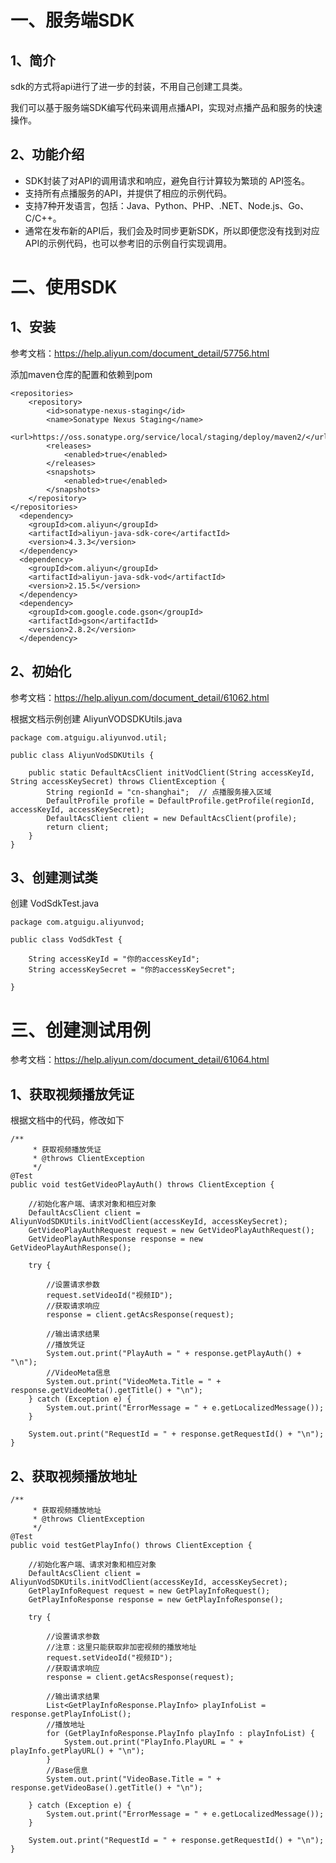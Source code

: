 # 一、服务端SDK

## 1、简介

sdk的方式将api进行了进一步的封装，不用自己创建工具类。

我们可以基于服务端SDK编写代码来调用点播API，实现对点播产品和服务的快速操作。

## 2、功能介绍

- SDK封装了对API的调用请求和响应，避免自行计算较为繁琐的 API签名。
- 支持所有点播服务的API，并提供了相应的示例代码。
- 支持7种开发语言，包括：Java、Python、PHP、.NET、Node.js、Go、C/C++。
- 通常在发布新的API后，我们会及时同步更新SDK，所以即便您没有找到对应API的示例代码，也可以参考旧的示例自行实现调用。

# 二、使用SDK

## 1、安装

参考文档：https://help.aliyun.com/document_detail/57756.html

添加maven仓库的配置和依赖到pom

```
<repositories>
    <repository>
        <id>sonatype-nexus-staging</id>
        <name>Sonatype Nexus Staging</name>
        <url>https://oss.sonatype.org/service/local/staging/deploy/maven2/</url>
        <releases>
            <enabled>true</enabled>
        </releases>
        <snapshots>
            <enabled>true</enabled>
        </snapshots>
    </repository>
</repositories>
  <dependency>
    <groupId>com.aliyun</groupId>
    <artifactId>aliyun-java-sdk-core</artifactId>
    <version>4.3.3</version>
  </dependency>
  <dependency>
    <groupId>com.aliyun</groupId>
    <artifactId>aliyun-java-sdk-vod</artifactId>
    <version>2.15.5</version>
  </dependency>
  <dependency>
    <groupId>com.google.code.gson</groupId>
    <artifactId>gson</artifactId>
    <version>2.8.2</version>
  </dependency>

```

## 2、初始化

参考文档：https://help.aliyun.com/document_detail/61062.html

根据文档示例创建 AliyunVODSDKUtils.java

```
package com.atguigu.aliyunvod.util;

public class AliyunVodSDKUtils {
    
    public static DefaultAcsClient initVodClient(String accessKeyId, String accessKeySecret) throws ClientException {
        String regionId = "cn-shanghai";  // 点播服务接入区域
        DefaultProfile profile = DefaultProfile.getProfile(regionId, accessKeyId, accessKeySecret);
        DefaultAcsClient client = new DefaultAcsClient(profile);
        return client;
    }
}
```

## 3、创建测试类

创建 VodSdkTest.java

```
package com.atguigu.aliyunvod;

public class VodSdkTest {
    
    String accessKeyId = "你的accessKeyId";
    String accessKeySecret = "你的accessKeySecret";
    
}
```

# 三、创建测试用例

参考文档：https://help.aliyun.com/document_detail/61064.html

## 1、**获取视频播放凭证**

根据文档中的代码，修改如下

```
/**
     * 获取视频播放凭证
     * @throws ClientException
     */
@Test
public void testGetVideoPlayAuth() throws ClientException {

    //初始化客户端、请求对象和相应对象
    DefaultAcsClient client = AliyunVodSDKUtils.initVodClient(accessKeyId, accessKeySecret);
    GetVideoPlayAuthRequest request = new GetVideoPlayAuthRequest();
    GetVideoPlayAuthResponse response = new GetVideoPlayAuthResponse();

    try {

        //设置请求参数
        request.setVideoId("视频ID");
        //获取请求响应
        response = client.getAcsResponse(request);

        //输出请求结果
        //播放凭证
        System.out.print("PlayAuth = " + response.getPlayAuth() + "\n");
        //VideoMeta信息
        System.out.print("VideoMeta.Title = " + response.getVideoMeta().getTitle() + "\n");
    } catch (Exception e) {
        System.out.print("ErrorMessage = " + e.getLocalizedMessage());
    }

    System.out.print("RequestId = " + response.getRequestId() + "\n");
}
```

## 2、获取视频播放地址

```
/**
     * 获取视频播放地址
     * @throws ClientException
     */
@Test
public void testGetPlayInfo() throws ClientException {

    //初始化客户端、请求对象和相应对象
    DefaultAcsClient client = AliyunVodSDKUtils.initVodClient(accessKeyId, accessKeySecret);
    GetPlayInfoRequest request = new GetPlayInfoRequest();
    GetPlayInfoResponse response = new GetPlayInfoResponse();

    try {

        //设置请求参数
        //注意：这里只能获取非加密视频的播放地址
        request.setVideoId("视频ID");
        //获取请求响应
        response = client.getAcsResponse(request);

        //输出请求结果
        List<GetPlayInfoResponse.PlayInfo> playInfoList = response.getPlayInfoList();
        //播放地址
        for (GetPlayInfoResponse.PlayInfo playInfo : playInfoList) {
            System.out.print("PlayInfo.PlayURL = " + playInfo.getPlayURL() + "\n");
        }
        //Base信息
        System.out.print("VideoBase.Title = " + response.getVideoBase().getTitle() + "\n");

    } catch (Exception e) {
        System.out.print("ErrorMessage = " + e.getLocalizedMessage());
    }

    System.out.print("RequestId = " + response.getRequestId() + "\n");
}
```